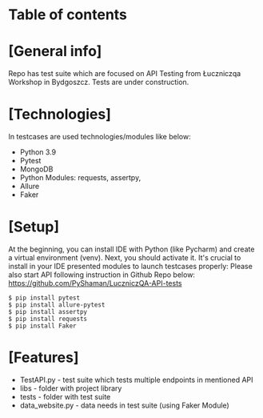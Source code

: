 
# Table of contents
# [General info]
Repo has test suite which are focused on API Testing from Łuczniczqa Workshop in Bydgoszcz. Tests are under construction.
# [Technologies]
In testcases are used technologies/modules like below:
* Python 3.9
* Pytest
* MongoDB
* Python Modules: requests, assertpy,
* Allure
* Faker
# [Setup]
At the beginning, you can install IDE with Python (like Pycharm) and create a virtual environment (venv). Next, you should activate it. It's crucial to install in your IDE presented modules to launch testcases properly:
Please also start API following instruction in Github Repo below:
https://github.com/PyShaman/LuczniczQA-API-tests
```
$ pip install pytest
$ pip install allure-pytest
$ pip install assertpy
$ pip install requests
$ pip install Faker
```

# [Features]
* TestAPI.py - test suite which tests multiple endpoints in mentioned API 
* libs - folder with project library
* tests - folder with test suite
* data_website.py - data needs in test suite (using Faker Module)

